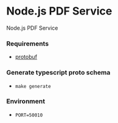 # Node.js PDF Service

Node.js PDF Service

### Requirements
- [protobuf](https://grpc.io/docs/protoc-installation)

### Generate typescript proto schema
- `make generate`

### Environment
- `PORT=50010`
